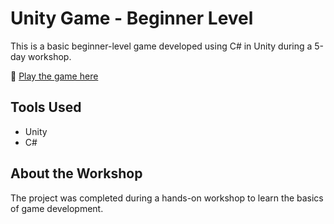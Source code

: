 # Unity Game - Beginner Level

This is a basic beginner-level game developed using C# in Unity during a 5-day workshop.

🔗 [Play the game here](https://lakshanaa.itch.io/rvu-workshop)

## Tools Used
- Unity
- C#

## About the Workshop
The project was completed during a hands-on workshop to learn the basics of game development.
